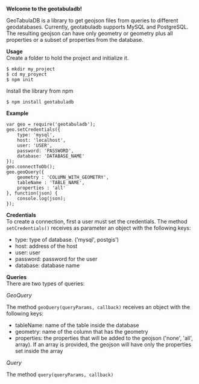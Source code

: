 **Welcome to the geotabuladb!**

GeoTabulaDB is a library to get geojson files from queries to different geodatabases. Currently, geotabuladb supports MySQL and PostgreSQL. The resulting geojson can have only geometry or geometry plus all properties or a subset of properties from the database. 

**Usage**  
Create a folder to hold the project and initialize it.
```
$ mkdir my_project
$ cd my_proyect
$ npm init
```
Install the library from npm
```
$ npm install geotabuladb
```

**Example**
```
var geo = require('geotabuladb');
geo.setCredentials({
    type: 'mysql',
    host: 'localhost',
    user: 'USER',
    password: 'PASSWORD',
    database: 'DATABASE_NAME'
});
geo.connectToDb();
geo.geoQuery({
	geometry : 'COLUMN_WITH_GEOMETRY',
	tableName : 'TABLE_NAME',
	properties : 'all'
}, function(json) {
	console.log(json);
});
```

**Credentials**  
To create a connection, first a user must set the credentials. The method `setCredentials()` receives as parameter an object with the following keys:  
* type: type of database. ('mysql', postgis')
* host: address of the host
* user: user
* password: password for the user
* database: database name  


**Queries**  
There are two types of queries: 

*GeoQuery*

The method `geoQuery(queryParams, callback)` receives an object with the following keys:
* tableName: name of the table inside the database
* geometry: name of the column that has the geometry
* properties: the properties that will be added to the geojson ('none', 'all', array). If an array is provided, the geojson will have only the properties set inside the array

*Query* 

The method `query(queryParams, callback)` 

